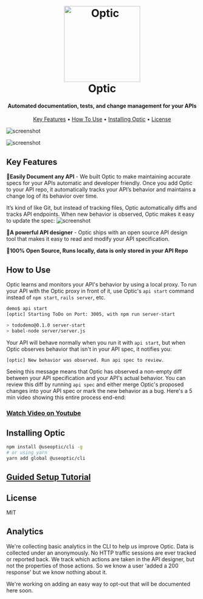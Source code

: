 
<h1 align="center">
  <br>
  <a href="https://useoptic.com"><img src="https://raw.githubusercontent.com/opticdev/optic/develop/optic-png.png" alt="Optic" width="200"></a>
  <br>
  Optic
  <br>
</h1>

<h4 align="center">Automated documentation, tests, and change management for your APIs</h4>

<p align="center">

</p>

<p align="center">
  <a href="#key-features">Key Features</a> •
  <a href="#how-to-use">How To Use</a> •
  <a href="#installing-optic">Installing Optic</a> •
  <a href="#license">License</a>
</p>

![screenshot](https://raw.githubusercontent.com/opticdev/optic/develop/webapp/public/netlify.png)

![screenshot](https://raw.githubusercontent.com/opticdev/optic/develop/webapp/public/optic.gif)

## Key Features
📝**Easily Document any API** - We built Optic to make maintaining accurate specs for your APIs automatic and developer friendly. Once you add Optic to your API repo, it automatically tracks your API’s behavior and maintains a change log of its behavior over time.

It’s kind of like Git, but instead of tracking files, Optic automatically diffs and tracks API endpoints. When new behavior is observed, Optic makes it easy to update the spec: 
![screenshot](https://raw.githubusercontent.com/opticdev/optic/develop/webapp/public/changes.png)

🎨**A powerful API designer** - Optic ships with an open source API design tool that makes it easy to read and modify your API specification. 

👋**100% Open Source, Runs locally, data is only stored in your API Repo**

## How to Use
Optic learns and monitors your API's behavior by using a local proxy. To run your API with the Optic proxy in front of it, use Optic's `api start` command instead of `npm start`, `rails server`, etc. 

```bash
demo$ api start
[optic] Starting ToDo on Port: 3005, with npm run server-start

> tododemo@0.1.0 server-start 
> babel-node server/server.js
```
Your API will behave normally when you run it with `api start`, but when Optic observes behavior that isn't in your API spec, it notifies you:
```bash
[optic] New behavior was observed. Run api spec to review.
```
Seeing this message means that Optic has observed a non-empty diff between your API specification and your API's actual behavior. You can review this diff by running `api spec` and either merge Optic's proposed changes into your API spec or mark the new behavior as a bug. Here's a 5 min video showing this entire process end-end:
### [Watch Video on Youtube](https://www.youtube-nocookie.com/embed/WjC4Fqyyi5E)

## Installing Optic
```bash
npm install @useoptic/cli -g
# or using yarn
yarn add global @useoptic/cli
```
## [Guided Setup Tutorial](https://dashboard.useoptic.com)

## License 
MIT

## Analytics 
We're collecting basic analytics in the CLI to help us improve Optic. Data is collected under an anonymously. No HTTP traffic sessions are ever tracked or reported back. We track which actions are taken in the API designer, but not the properties of those actions. So we know a user 'added a 200 response' but we know nothing about it.

We're working on adding an easy way to opt-out that will be documented here soon. 
